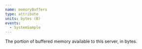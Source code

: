 ```yaml
---
name: memoryBuffers
type: attribute
units: bytes (B)
events:
  - SystemSample
---
```


The portion of buffered memory available to this server, in bytes.